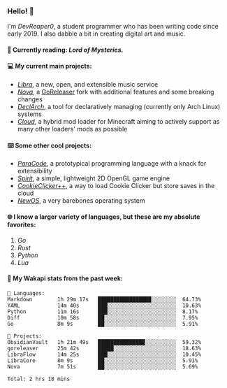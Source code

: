 ### Hello! 👋

I'm _DevReaper0_, a student programmer who has been writing code since early 2019. I also dabble a bit in creating digital art and music.

#### 📖 Currently reading: *Lord of Mysteries*.

#### 💻 My current main projects:

-   _[Libra](https://github.com/LibraMusic)_, a new, open, and extensible music service
-   _[Nova](https://github.com/LibraMusic/Nova)_, a [GoReleaser](https://github.com/goreleaser/goreleaser) fork with additional features and some breaking changes
-   _[DeclArch](https://github.com/DevReaper0/declarch)_, a tool for declaratively managing (currently only Arch Linux) systems
-   _[Cloud](https://github.com/CloudLoaderMC/CloudLoader)_, a hybrid mod loader for Minecraft aiming to actively support as many other loaders' mods as possible

#### ⌨️ Some other cool projects:

-   _[ParaCode](https://github.com/ParaCodeLang/ParaCode)_, a prototypical programming language with a knack for extensibility
-   _[Spirit](https://gitlab.com/DevReaper0/SpiritEngine)_, a simple, lightweight 2D OpenGL game engine
-   _[CookieClicker++](https://github.com/DevReaper0/CookieClickerPlusPlus)_, a way to load Cookie Clicker but store saves in the cloud
-   _[NewOS](https://github.com/DevReaper0/NewOS)_, a very barebones operating system

#### 🌐 I know a larger variety of languages, but these are my absolute favorites:

1. _Go_
2. _Rust_
3. _Python_
4. _Lua_

#### 📡 My Wakapi stats from the past week:

```text
💾 Languages:
Markdown        1h 29m 17s   █████████████████░░░░░░░░  64.73%
YAML            14m 40s      ███░░░░░░░░░░░░░░░░░░░░░░  10.63%
Python          11m 16s      ███░░░░░░░░░░░░░░░░░░░░░░  8.17%
Diff            10m 58s      ██░░░░░░░░░░░░░░░░░░░░░░░  7.95%
Go              8m 9s        ██░░░░░░░░░░░░░░░░░░░░░░░  5.91%

💼 Projects:
ObsidianVault   1h 21m 49s   ███████████████░░░░░░░░░░  59.32%
goreleaser      25m 42s      █████░░░░░░░░░░░░░░░░░░░░  18.63%
LibraFlow       14m 25s      ███░░░░░░░░░░░░░░░░░░░░░░  10.45%
LibraCore       8m 9s        ██░░░░░░░░░░░░░░░░░░░░░░░  5.91%
Nova            7m 51s       ██░░░░░░░░░░░░░░░░░░░░░░░  5.69%

Total: 2 hrs 18 mins
```
